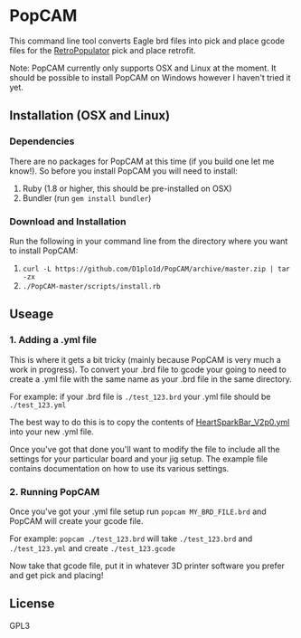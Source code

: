 # PopCAM

This command line tool converts Eagle brd files into pick and place gcode files for the [RetroPopulator](http://hackaday.io/project/1605) pick and place retrofit.

Note: PopCAM currently only supports OSX and Linux at the moment. It should be possible to install PopCAM on Windows however I haven't tried it yet.


## Installation (OSX and Linux)

### Dependencies

There are no packages for PopCAM at this time (if you build one let me know!).
So before you install PopCAM you will need to install:

1. Ruby (1.8 or higher, this should be pre-installed on OSX)
2. Bundler (run `gem install bundler`)

### Download and Installation

Run the following in your command line from the directory where you want to install PopCAM:

1. `curl -L https://github.com/D1plo1d/PopCAM/archive/master.zip | tar -zx`
2. `./PopCAM-master/scripts/install.rb`


## Useage

### 1. Adding a .yml file

This is where it gets a bit tricky (mainly because PopCAM is very much a work
in progress). To convert your .brd file to gcode your going to need to create a
.yml file with the same name as your .brd file in the same directory.

For example: if your .brd file is `./test_123.brd` your .yml file should be `./test_123.yml`

The best way to do this is to copy the contents of [HeartSparkBar_V2p0.yml](https://raw.githubusercontent.com/D1plo1d/PopCAM/master/examples/HeartSparkBar_V2p0.yml) into your new .yml file.

Once you've got that done you'll want to modify the file to include all the settings for your particular board and your jig setup. The example file contains documentation on how to use its various settings.

### 2. Running PopCAM

Once you've got your .yml file setup run `popcam MY_BRD_FILE.brd` and PopCAM will create your gcode file.

For example: `popcam ./test_123.brd` will take `./test_123.brd` and `./test_123.yml` and create `./test_123.gcode`

Now take that gcode file, put it in whatever 3D printer software you prefer and get pick and placing!

## License

GPL3

